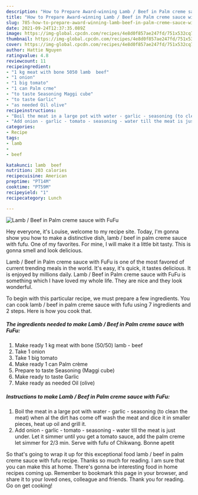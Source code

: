 ```yaml
---
description: "How to Prepare Award-winning Lamb / Beef in Palm creme sauce with FuFu"
title: "How to Prepare Award-winning Lamb / Beef in Palm creme sauce with FuFu"
slug: 785-how-to-prepare-award-winning-lamb-beef-in-palm-creme-sauce-with-fufu
date: 2021-09-24T12:37:35.089Z
image: https://img-global.cpcdn.com/recipes/4e8d0f857ae247fd/751x532cq70/lamb-beef-in-palm-creme-sauce-with-fufu-recipe-main-photo.jpg
thumbnail: https://img-global.cpcdn.com/recipes/4e8d0f857ae247fd/751x532cq70/lamb-beef-in-palm-creme-sauce-with-fufu-recipe-main-photo.jpg
cover: https://img-global.cpcdn.com/recipes/4e8d0f857ae247fd/751x532cq70/lamb-beef-in-palm-creme-sauce-with-fufu-recipe-main-photo.jpg
author: Hattie Nguyen
ratingvalue: 4.8
reviewcount: 11
recipeingredient:
- "1 kg meat with bone 5050 lamb  beef"
- "1 onion"
- "1 big tomato"
- "1 can Palm crme"
- "to taste Seasoning Maggi cube"
- "to taste Garlic"
- "as needed Oil olive"
recipeinstructions:
- "Boil the meat in a large pot with water - garlic - seasoning (to clean the meat) when al the dirt has come off wash the meat and dice it in smaller pieces, heat up oil and grill it."
- "Add onion - garlic - tomato - seasoning - water till the meat is just under. Let it simmer until you get a tomato sauce, add the palm creme let simmer for 2/3 min. Serve with fufu of Chikwang. Bonne apetit"
categories:
- Recipe
tags:
- lamb
- 
- beef

katakunci: lamb  beef 
nutrition: 203 calories
recipecuisine: American
preptime: "PT14M"
cooktime: "PT59M"
recipeyield: "1"
recipecategory: Lunch

---
```



![Lamb / Beef in Palm creme sauce with FuFu](https://img-global.cpcdn.com/recipes/4e8d0f857ae247fd/751x532cq70/lamb-beef-in-palm-creme-sauce-with-fufu-recipe-main-photo.jpg)

Hey everyone, it's Louise, welcome to my recipe site. Today, I'm gonna show you how to make a distinctive dish, lamb / beef in palm creme sauce with fufu. One of my favorites. For mine, I will make it a little bit tasty. This is gonna smell and look delicious.

Lamb / Beef in Palm creme sauce with FuFu is one of the most favored of current trending meals in the world. It's easy, it's quick, it tastes delicious. It is enjoyed by millions daily. Lamb / Beef in Palm creme sauce with FuFu is something which I have loved my whole life. They are nice and they look wonderful.




To begin with this particular recipe, we must prepare a few ingredients. You can cook lamb / beef in palm creme sauce with fufu using 7 ingredients and 2 steps. Here is how you cook that.

<!--inarticleads1-->

##### The ingredients needed to make Lamb / Beef in Palm creme sauce with FuFu:

1. Make ready 1 kg meat with bone (50/50) lamb - beef
1. Take 1 onion
1. Take 1 big tomato
1. Make ready 1 can Palm crème
1. Prepare to taste Seasoning (Maggi cube)
1. Make ready to taste Garlic
1. Make ready as needed Oil (olive)




<!--inarticleads2-->

##### Instructions to make Lamb / Beef in Palm creme sauce with FuFu:

1. Boil the meat in a large pot with water - garlic - seasoning (to clean the meat) when al the dirt has come off wash the meat and dice it in smaller pieces, heat up oil and grill it.
1. Add onion - garlic - tomato - seasoning - water till the meat is just under. Let it simmer until you get a tomato sauce, add the palm creme let simmer for 2/3 min. Serve with fufu of Chikwang. Bonne apetit




So that's going to wrap it up for this exceptional food lamb / beef in palm creme sauce with fufu recipe. Thanks so much for reading. I am sure that you can make this at home. There's gonna be interesting food in home recipes coming up. Remember to bookmark this page in your browser, and share it to your loved ones, colleague and friends. Thank you for reading. Go on get cooking!
